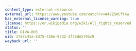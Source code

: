 ```yaml
---
content_type: external-resource
external_url: https://www.youtube.com/watch?v=W42ZSmCftkw
has_external_license_warning: true
license: https://en.wikipedia.org/wiki/All_rights_reserved
status: ''
title: DIVA-RH5
uid: 17e7c41a-8d75-458e-9732-3f76de570bc9
wayback_url: ''
---
```

